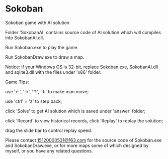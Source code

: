 # Sokoban
Sokoban game with AI solution

Folder 'SokobanAI' contains source code of AI solution which will compiles into SokobanAI.dll.

Run Sokoban.exe to play the game.

Run SokobanDraw.exe to draw a map.

Notice: if your Windows OS is 32-bit, replace Sokoban.exe, SokobanAI.dll and sqlite3.dll with the files under 'x86' folder.


Game Tips:

use '←', '→', '↑', '↓' to make man move;

use 'ctrl' + 'z' to step back;

click 'Solve' to get AI solution which is saved under 'answer' folder;

click 'Record' to view historical records, click 'Replay' to replay the solution;

drag the slide bar to control replay speed.


Please contact 15120000531@163.com for the source code of Sokoban.exe and SokobanDraw.exe, or for more maps some of which designed by myself, or you have any related questions.
